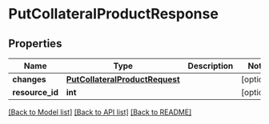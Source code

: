 # PutCollateralProductResponse

## Properties
Name | Type | Description | Notes
------------ | ------------- | ------------- | -------------
**changes** | [**PutCollateralProductRequest**](PutCollateralProductRequest.md) |  | [optional] 
**resource_id** | **int** |  | [optional] 

[[Back to Model list]](../README.md#documentation-for-models) [[Back to API list]](../README.md#documentation-for-api-endpoints) [[Back to README]](../README.md)

